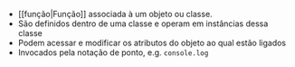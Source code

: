 - [[função|Função]] associada à um objeto ou classe.
- São definidos dentro de uma classe e operam em instâncias dessa classe
- Podem acessar e modificar os atributos do objeto ao qual estão ligados
- Invocados pela notação de ponto, e.g. `console.log`